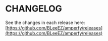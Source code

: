 CHANGELOG
=========

See the changes in each release here: [https://github.com/BLeeEZ/amperfy/releases](https://github.com/BLeeEZ/amperfy/releases)